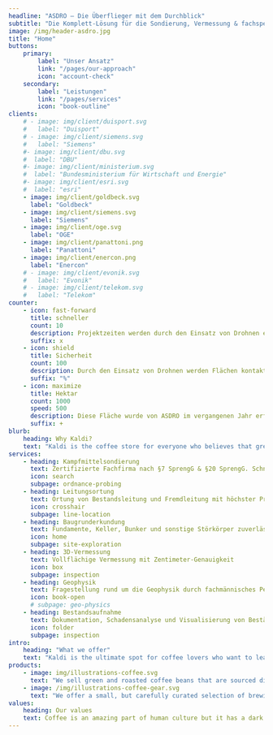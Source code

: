 ```yaml
---
headline: "ASDRO – Die Überflieger mit dem Durchblick"
subtitle: "Die Komplett-Lösung für die Sondierung, Vermessung & fachspezifische Bewertung von Oberflächen und Untergründen."
image: /img/header-asdro.jpg
title: "Home"
buttons:
    primary:
        label: "Unser Ansatz"
        link: "/pages/our-approach"
        icon: "account-check"
    secondary:
        label: "Leistungen"
        link: "/pages/services"
        icon: "book-outline"
clients:
    # - image: img/client/duisport.svg
    #   label: "Duisport"
    # - image: img/client/siemens.svg
    #   label: "Siemens"
    #- image: img/client/dbu.svg
    #  label: "DBU"
    #- image: img/client/ministerium.svg
    #  label: "Bundesministerium für Wirtschaft und Energie"
    #- image: img/client/esri.svg
    #  label: "esri"
    - image: img/client/goldbeck.svg
      label: "Goldbeck"
    - image: img/client/siemens.svg
      label: "Siemens"
    - image: img/client/oge.svg
      label: "OGE"
    - image: img/client/panattoni.png
      label: "Panattoni"
    - image: img/client/enercon.png
      label: "Enercon"
    # - image: img/client/evonik.svg
    #   label: "Evonik"
    # - image: img/client/telekom.svg
    #   label: "Telekom"
counter:
    - icon: fast-forward
      title: schneller
      count: 10
      description: Projektzeiten werden durch den Einsatz von Drohnen erheblich verkürzt. Stillstände werden vermieden und ein reibungsloser Ablauf wird garantiert.
      suffix: x
    - icon: shield
      title: Sicherheit
      count: 100
      description: Durch den Einsatz von Drohnen werden Flächen kontaktlos vermessen und Risiken für beteiligte Einsatzkräfte eliminiert.
      suffix: "%"
    - icon: maximize
      title: Hektar
      count: 1000
      speed: 500
      description: Diese Fläche wurde von ASDRO im vergangenen Jahr erfolgreich vermessen. Innerhalb kürzester Zeit und mit größter Präzision.
      suffix: +
blurb:
    heading: Why Kaldi?
    text: "Kaldi is the coffee store for everyone who believes that great coffee shouldn't just taste good, it should do good too. We source all of our beans directly from small scale sustainable farmers and make sure part of the profits are reinvested in their communities."#
services:
    - heading: Kampfmittelsondierung
      text: Zertifizierte Fachfirma nach §7 SprengG & §20 SprengG. Schnell & Transparent
      icon: search
      subpage: ordnance-probing
    - heading: Leitungsortung
      text: Ortung von Bestandsleitung und Fremdleitung mit höchster Präzision
      icon: crosshair
      subpage: line-location
    - heading: Baugrunderkundung
      text: Fundamente, Keller, Bunker und sonstige Störkörper zuverlässig vor dem Baustart dokumentieren
      icon: home
      subpage: site-exploration
    - heading: 3D-Vermessung
      text: Vollflächige Vermessung mit Zentimeter-Genauigkeit
      icon: box
      subpage: inspection
    - heading: Geophysik
      text: Fragestellung rund um die Geophysik durch fachmännisches Personal
      icon: book-open
      # subpage: geo-physics
    - heading: Bestandsaufnahme
      text: Dokumentation, Schadensanalyse und Visualisierung von Beständen
      icon: folder
      subpage: inspection
intro:
    heading: "What we offer"
    text: "Kaldi is the ultimate spot for coffee lovers who want to learn about their java’s origin and support the farmers that grew it. We take coffee production, roasting and brewing seriously and we’re glad to pass that knowledge to anyone."
products:
    - image: img/illustrations-coffee.svg
      text: "We sell green and roasted coffee beans that are sourced directly from independent farmers and farm cooperatives. We’re proud to offer a variety of coffee beans grown with great care for the environment and local communities. Check our post or contact us directly for current availability."
    - image: /img/illustrations-coffee-gear.svg
      text: "We offer a small, but carefully curated selection of brewing gear and tools for every taste and experience level. No matter if you roast your own beans or just bought your first french press, you’ll find a gadget to fall in love with in our shop."
values:
    heading: Our values
    text: Coffee is an amazing part of human culture but it has a dark side too – one of colonialism and mindless abuse of natural resources and human lives. We want to turn this around and return the coffee trade to the drink’s exhilarating, empowering and unifying nature.
---
```


